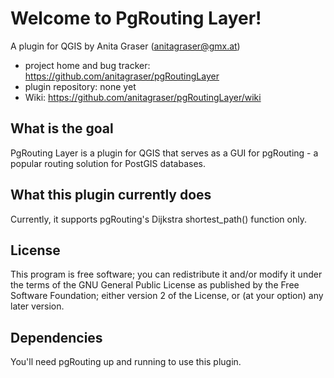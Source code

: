 # Welcome to PgRouting Layer!

A plugin for QGIS by Anita Graser (anitagraser@gmx.at) 

* project home and bug tracker: https://github.com/anitagraser/pgRoutingLayer
* plugin repository: none yet
* Wiki: https://github.com/anitagraser/pgRoutingLayer/wiki


## What is the goal

PgRouting Layer is a plugin for QGIS that serves as a GUI for pgRouting - a popular routing solution for PostGIS databases.

## What this plugin currently does

Currently, it supports pgRouting's Dijkstra shortest_path() function only.

## License

This program is free software; you can redistribute it and/or modify
it under the terms of the GNU General Public License as published by
the Free Software Foundation; either version 2 of the License, or
(at your option) any later version.

## Dependencies

You'll need pgRouting up and running to use this plugin.